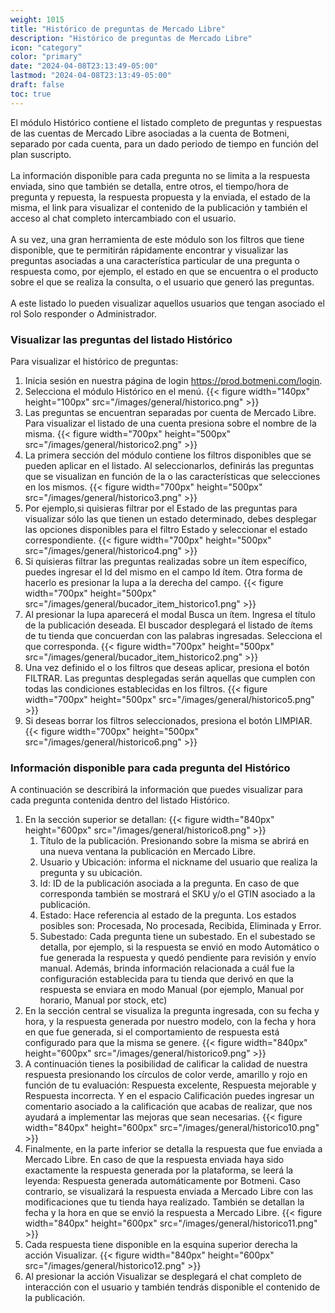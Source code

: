 ```yaml
---
weight: 1015
title: "Histórico de preguntas de Mercado Libre"
description: "Histórico de preguntas de Mercado Libre"
icon: "category"
color: "primary"
date: "2024-04-08T23:13:49-05:00"
lastmod: "2024-04-08T23:13:49-05:00"
draft: false
toc: true
---
```

El módulo Histórico contiene el listado completo de preguntas y respuestas de las cuentas de Mercado Libre asociadas a la cuenta de Botmeni, separado por cada cuenta, para un dado periodo de tiempo en función del plan suscripto.<br></br>
La información disponible para cada pregunta no se limita a la respuesta enviada, sino que también se detalla, entre otros, el tiempo/hora de pregunta y repuesta, la respuesta propuesta y la enviada, el estado de la misma, el link para visualizar el contenido de la publicación y también el acceso al chat completo intercambiado con el usuario.<br></br>
A su vez, una gran herramienta de este módulo son los filtros que tiene disponible, que te permitirán rápidamente encontrar y visualizar las preguntas asociadas a una característica particular de una pregunta o respuesta como, por ejemplo, el estado en que se encuentra o el producto sobre el que se realiza la consulta, o el usuario que generó las preguntas.<br></br>
A este listado lo pueden visualizar aquellos usuarios que tengan asociado el rol Solo responder o Administrador.

### Visualizar las preguntas del listado Histórico

Para visualizar el histórico de preguntas:
1. Inicia sesión en nuestra página de login <https://prod.botmeni.com/login>.
2. Selecciona el módulo Histórico en el menú.
{{< figure width="140px" height="100px" src="/images/general/historico.png" >}}
3. Las preguntas se encuentran separadas por cuenta de Mercado Libre. Para visualizar el listado de una cuenta presiona sobre el nombre de la misma.
{{< figure width="700px" height="500px" src="/images/general/historico2.png" >}}
4. La primera sección del módulo contiene los filtros disponibles que se pueden aplicar en el listado. Al seleccionarlos, definirás las preguntas que se visualizan en función de la o las características que selecciones en los mismos. 
{{< figure width="700px" height="500px" src="/images/general/historico3.png" >}}
5. Por ejemplo,si quisieras filtrar por el Estado de las preguntas para visualizar sólo las que tienen un estado determinado, debes desplegar las opciones disponibles para el filtro Estado y seleccionar el estado correspondiente.
{{< figure width="700px" height="500px" src="/images/general/historico4.png" >}}
6. Si quisieras filtrar las preguntas realizadas sobre un ítem específico, puedes ingresar el Id del mismo en el campo Id ítem. Otra forma de hacerlo es presionar la lupa a la derecha del campo.
{{< figure width="700px" height="500px" src="/images/general/bucador_item_historico1.png" >}}
7. Al presionar la lupa aparecerá el modal Busca un ítem. Ingresa el título de la publicación deseada. El buscador desplegará el listado de ítems de tu tienda que concuerdan con las palabras ingresadas. Selecciona el que corresponda.
{{< figure width="700px" height="500px" src="/images/general/bucador_item_historico2.png" >}}
8. Una vez definido el o los filtros que deseas aplicar, presiona el botón FILTRAR. Las preguntas desplegadas serán aquellas que cumplen con todas las condiciones establecidas en los filtros.
{{< figure width="700px" height="500px" src="/images/general/historico5.png" >}}
9. Si deseas borrar los filtros seleccionados, presiona el botón LIMPIAR.
{{< figure width="700px" height="500px" src="/images/general/historico6.png" >}}

### Información disponible para cada pregunta del Histórico

A continuación se describirá la información que puedes visualizar para cada pregunta contenida dentro del listado Histórico.
1. En la sección superior se detallan:
{{< figure width="840px" height="600px" src="/images/general/historico8.png" >}}
    1. Título de la publicación. Presionando sobre la misma se abrirá en una nueva ventana la publicación en Mercado Libre.
    2. Usuario y Ubicación: informa el nickname del usuario que realiza la pregunta y su ubicación.
    3. Id: ID de la publicación asociada a la pregunta. En caso de que corresponda también se mostrará el SKU y/o el GTIN asociado a la publicación.
    4. Estado: Hace referencia al estado de la pregunta. Los estados posibles son: Procesada, No procesada, Recibida, Eliminada y Error.
    5. Subestado: Cada pregunta tiene un subestado. En el subestado se detalla, por ejemplo, si la respuesta se envió en modo Automático o fue generada la respuesta y quedó pendiente para revisión y envío manual. Además, brinda información relacionada a cuál fue la configuración establecida para tu tienda que derivó en que la respuesta se enviara en modo Manual (por ejemplo, Manual por horario, Manual por stock, etc)
2. En la sección central se visualiza la pregunta ingresada, con su fecha y hora, y la respuesta generada por nuestro modelo, con la fecha y hora en que fue generada, si el comportamiento de respuesta está configurado para que la misma se genere.
{{< figure width="840px" height="600px" src="/images/general/historico9.png" >}}
3.  A continuación tienes la posibilidad de calificar la calidad de nuestra respuesta presionando los círculos de color verde, amarillo y rojo en función de tu evaluación: Respuesta excelente, Respuesta mejorable y Respuesta incorrecta. Y en el espacio Calificación puedes ingresar un comentario asociado a la calificación que acabas de realizar, que nos ayudará a implementar las mejoras que sean necesarias.
{{< figure width="840px" height="600px" src="/images/general/historico10.png" >}}
4. Finalmente, en la parte inferior se detalla la respuesta que fue enviada a Mercado Libre. En caso de que la respuesta enviada haya sido exactamente la respuesta generada por la plataforma, se leerá la leyenda: Respuesta generada automáticamente por Botmeni. Caso contrario, se visualizará la respuesta enviada a Mercado Libre con las modificaciones que tu tienda haya realizado. También se detallan la fecha y la hora en que se envió la respuesta a Mercado Libre.
{{< figure width="840px" height="600px" src="/images/general/historico11.png" >}}
5. Cada respuesta tiene disponible en la esquina superior derecha la acción Visualizar.
{{< figure width="840px" height="600px" src="/images/general/historico12.png" >}}
6. Al presionar la acción Visualizar se desplegará el chat completo de interacción con el usuario y también tendrás disponible el contenido de la publicación.
